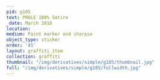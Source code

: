 ```yaml
---
pid: g105
text: PROLE 100% Satire
_date: March 2018
location: 
medium: Paint marker and sharpie
object_type: sticker
order: '41'
layout: graffiti_item
collection: graffiti
thumbnail: "/img/derivatives/simple/g105/thumbnail.jpg"
full: "/img/derivatives/simple/g105/fullwidth.jpg"
---
```

